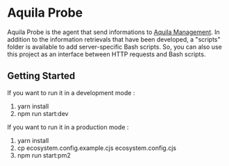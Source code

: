 # Aquila Probe

Aquila Probe is the agent that send informations to [Aquila Management](https://github.com/AquilaCMS/aquila-management).
In addition to the information retrievals that have been developed, a "scripts" folder is available to add server-specific Bash scripts.
So, you can also use this project as an interface between HTTP requests and Bash scripts.

## Getting Started

If you want to run it in a development mode :
1. yarn install
2. npm run start:dev

If you want to run it in a production mode :
1. yarn install
2. cp ecosystem.config.example.cjs ecosystem.config.cjs
3. npm run start:pm2
